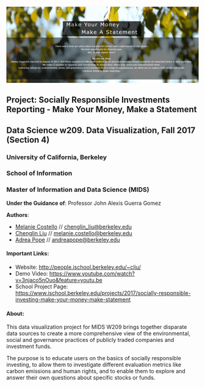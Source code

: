 ![SRI Reporting](Images/homepage.png "SRI Reporting")

## Project: Socially Responsible Investments Reporting - Make Your Money, Make a Statement
## Data Science w209. Data Visualization, Fall 2017 (Section 4)

### University of California, Berkeley
### School of Information
### Master of Information and Data Science (MIDS)

**Under the Guidance of**: Professor John Alexis Guerra Gomez

**Authors**:
* [Melanie Costello](https://www.ischool.berkeley.edu/people/melanie-costello) // chenglin_liu@berkeley.edu
* [Chenglin Liu](https://www.ischool.berkeley.edu/people/chenglin-liu/) // melanie.costello@berkeley.edu
* [Adrea Pope](https://www.ischool.berkeley.edu/people/andrea-pope) // andreapope@berkeley.edu



#### Important Links:
* Website: http://people.ischool.berkeley.edu/~cliu/
* Demo Video: https://www.youtube.com/watch?v=3njaco5nOuo&feature=youtu.be
* School Project Page: https://www.ischool.berkeley.edu/projects/2017/socially-responsible-investing-make-your-money-make-statement

#### About:
This data visualization project for MIDS W209 brings together disparate data sources to create a more comprehensive view of the environmental, social and governance practices of publicly traded companies and investment funds.

The purpose is to educate users on the basics of socially responsible investing, to allow them to investigate different evaluation metrics like carbon emissions and human rights, and to enable them to explore and answer their own questions about specific stocks or funds.


